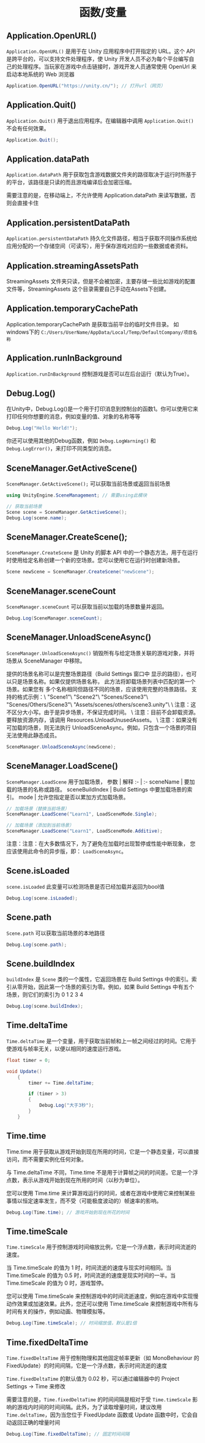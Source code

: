 # <center>函数/变量</center>

## Application.OpenURL()
`Application.OpenURL()` 是用于在 Unity 应用程序中打开指定的 URL。这个 API 是跨平台的，可以支持文件处理程序，使 Unity 开发人员不必为每个平台编写自己的处理程序。当玩家在游戏中点击链接时，游戏开发人员通常使用 OpenUrl 来启动本地系统的 Web 浏览器
~~~cs
Application.OpenURL("https://unity.cn/"); // 打开url（网页）
~~~

## Application.Quit()
`Application.Quit()` 用于退出应用程序。在编辑器中调用 `Application.Quit()` 不会有任何效果。
~~~ cs
Application.Quit();
~~~


## Application.dataPath
`Application.dataPath` 用于获取包含游戏数据文件夹的路径取决于运行时所基于的平台，该路径是只读的而且游戏编译后会加密压缩。

需要注意的是，在移动端上，不允许使用 Application.dataPath 来读写数据，否则会直接卡住

## Application.persistentDataPath
`Application.persistentDataPath` 持久化文件路径，相当于获取不同操作系统给应用分配的一个存储空间（可读写），用于保存游戏对应的一些数据或者资料。

## Application.streamingAssetsPath
StreamingAssets 文件夹只读，但是不会被加密，主要存储一些比如游戏的配置文件等，StreamingAssets 这个目录需要自己手动在Assets下创建。

## Application.temporaryCachePath
Application.temporaryCachePath 是获取当前平台的临时文件目录。
如windows下的 `C:/Users/UserName/AppData/Local/Temp/DefaultCompany/项目名称`

## Application.runInBackground
`Application.runInBackground` 控制游戏是否可以在后台运行（默认为True）。


## Debug.Log()
在Unity中，Debug.Log()是一个用于打印消息到控制台的函数1。你可以使用它来打印任何你想要的消息，例如变量的值、对象的名称等等

~~~cs
Debug.Log("Hello World!");
~~~

你还可以使用其他的Debug函数，例如 `Debug.LogWarning()` 和 `Debug.LogError()`，来打印不同类型的消息。


## SceneManager.GetActiveScene()
`SceneManager.GetActiveScene();` 可以获取当前场景或返回当前场景
~~~cs
using UnityEngine.SceneManagement; // 需要using此模块

// 获取当前场景
Scene scene = SceneManager.GetActiveScene();
Debug.Log(scene.name);
~~~

## SceneManager.CreateScene();
`SceneManager.CreateScene` 是 Unity 的脚本 API 中的一个静态方法，用于在运行时使用给定名称创建一个新的空场景。您可以使用它在运行时创建新场景。
~~~cs
Scene newScene = SceneManager.CreateScene("newScene");
~~~

## SceneManager.sceneCount
`SceneManager.sceneCount` 可以获取当前以加载的场景数量并返回。
~~~cs
Debug.Log(SceneManager.sceneCount);
~~~

## SceneManager.UnloadSceneAsync()
`SceneManager.UnloadSceneAsync()` 销毁所有与给定场景关联的游戏对象，并将场景从 SceneManager 中移除。

提供的场景名称可以是完整场景路径（Build Settings 窗口中 显示的路径），也可以只是场景名称。如果仅提供场景名称， 此方法将卸载场景列表中匹配的第一个场景。如果您有 多个名称相同但路径不同的场景，应该使用完整的场景路径。 支持的格式示例：\ "Scene1"\ "Scene2"\ "Scenes/Scene3"\ "Scenes/Others/Scene3"\ "Assets/scenes/others/scene3.unity"\ \ 注意：这不区分大小写。由于是异步场景，不保证完成时间。 \ 注意：目前不会卸载资源。要释放资源内存，请调用 Resources.UnloadUnusedAssets。 \ 注意：如果没有可加载的场景，则无法执行 UnloadSceneAsync。例如，只包含一个场景的项目无法使用此静态成员。
~~~cs
SceneManager.UnloadSceneAsync(newScene);
~~~

## SceneManager.LoadScene()
`SceneManager.LoadScene` 用于加载场景，
参数 | 解释
:- | :-
sceneName | 要加载的场景的名称或路径。
sceneBuildIndex	| Build Settings 中要加载场景的索引。
mode | 允许您指定是否以累加方式加载场景。
~~~cs
// 加载场景（替换当前场景）
SceneManager.LoadScene("Learn1", LoadSceneMode.Single);

// 加载场景（添加到当前场景）
SceneManager.LoadScene("Learn1", LoadSceneMode.Additive);
~~~
注意：注意：在大多数情况下，为了避免在加载时出现暂停或性能中断现象， 您应该使用此命令的异步版，即： `LoadSceneAsync`。

## Scene.isLoaded
`scene.isLoaded` 此变量可以检测场景是否已经加载并返回为bool值
~~~cs
Debug.Log(scene.isLoaded);
~~~

## Scene.path
`Scene.path` 可以获取当前场景的本地路径
~~~cs
Debug.Log(scene.path);
~~~

## Scene.buildIndex
`buildIndex` 是 `Scene` 类的一个属性，它返回场景在 Build Settings 中的索引。索引从零开始，因此第一个场景的索引为零。例如，如果 Build Settings 中有五个场景，则它们的索引为 0 1 2 3 4
~~~cs
Debug.Log(scene.buildIndex);
~~~

## Time.deltaTime
`Time.deltaTime` 是一个变量，用于获取当前帧和上一帧之间经过的时间。它用于使游戏与帧率无关，以便以相同的速度运行游戏。

~~~cs
float timer = 0;

void Update()
    {
        timer += Time.deltaTime;

        if (timer > 3)
        {
            Debug.Log("大于3秒");
        }
    }
~~~

## Time.time
Time.time 用于获取从游戏开始到现在所用的时间，它是一个静态变量，可以直接访问，而不需要实例化任何对象。

与 Time.deltaTime 不同，Time.time 不是用于计算帧之间的时间差。它是一个浮点数，表示从游戏开始到现在所用的时间（以秒为单位）。

您可以使用 Time.time 来计算游戏运行的时间，或者在游戏中使用它来控制某些事情以恒定速率发生，而不受（可能极度波动的）帧速率的影响。

~~~cs
Debug.Log(Time.time); // 游戏开始到现在所花的时间
~~~

## Time.timeScale
`Time.timeScale` 用于控制游戏时间缩放比例，它是一个浮点数，表示时间流逝的速度。

当 Time.timeScale 的值为 1 时，时间流逝的速度与现实时间相同。当 Time.timeScale 的值为 0.5 时，时间流逝的速度是现实时间的一半。当 Time.timeScale 的值为 0 时，游戏暂停。

您可以使用 Time.timeScale 来控制游戏中的时间流逝速度，例如在游戏中实现慢动作效果或加速效果。此外，您还可以使用 Time.timeScale 来控制游戏中所有与时间有关的操作，例如动画、物理模拟等。

~~~cs
Debug.Log(Time.timeScale); // 时间缩放值，默认是1倍
~~~

## Time.fixedDeltaTime
`Time.fixedDeltaTime` 用于控制物理和其他固定帧率更新（如 MonoBehaviour 的 FixedUpdate）的时间间隔，它是一个浮点数，表示时间流逝的速度

`Time.fixedDeltaTime` 的默认值为 0.02 秒，可以通过编辑器中的 Project Settings -> Time 来修改

需要注意的是，`Time.fixedDeltaTime` 的时间间隔是相对于受 `Time.timeScale` 影响的游戏内时间的时间间隔。此外，为了读取增量时间，建议改用 `Time.deltaTime`，因为当您位于 FixedUpdate 函数或 Update 函数中时，它会自动返回正确的增量时间

~~~cs
Debug.Log(Time.fixedDeltaTime); // 固定时间间隔
~~~